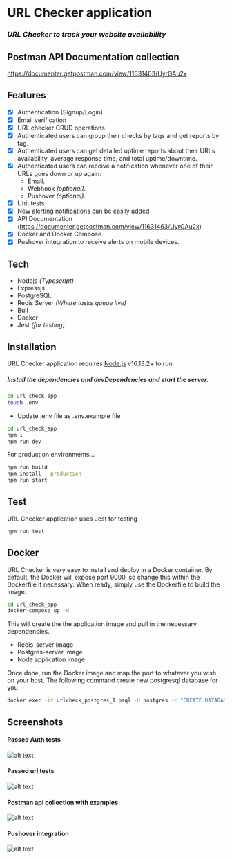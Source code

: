 # URL Checker application

### _URL Checker to track your website availability_

## Postman API Documentation collection

https://documenter.getpostman.com/view/11631463/UyrGAu2x

## Features

- [x] Authentication (Signup/Login)
- [x] Email verification
- [x] URL checker CRUD operations
- [x] Authenticated users can group their checks by tags and get reports by tag.
- [x] Authenticated users can get detailed uptime reports about their URLs availability, average response time, and total uptime/downtime.
- [x] Authenticated users can receive a notification whenever one of their URLs goes down or up again:
  - Email.
  - Webhook _(optional)_.
  - Pushover _(optional)_.
- [x] Unit tests
- [x] New alerting notifications can be easily added
- [x] API Documentation (https://documenter.getpostman.com/view/11631463/UyrGAu2x)
- [x] Docker and Docker Compose.
- [x] Pushover integration to receive alerts on mobile devices.

## Tech

- Nodejs _(Typescript)_
- Expressjs
- PostgreSQL
- Redis Server _(Where tasks queue live)_
- Bull
- Docker
- Jest _(for testing)_

## Installation

URL Checker application requires [Node.js](https://nodejs.org/) v16.13.2+ to run.

##### Install the dependencies and devDependencies and start the server.

```sh
cd url_check_app
touch .env
```

- Update .env file as .env.example file

```sh
cd url_check_app
npm i
npm run dev
```

For production environments...

```sh
npm run build
npm install --production
npm run start
```

## Test

URL Checker application uses Jest for testing

```sh
npm run test
```

## Docker

URL Checker is very easy to install and deploy in a Docker container.
By default, the Docker will expose port 9000, so change this within the
Dockerfile if necessary. When ready, simply use the Dockerfile to
build the image.

```sh
cd url_check_app
docker-compose up -d
```

This will create the the application image and pull in the necessary dependencies.

- Redis-server image
- Postgres-server image
- Node application image

Once done, run the Docker image and map the port to whatever you wish on your host.
The following command create new postgresql database for you

```sh
docker exec -it urlcheck_postgres_1 psql -U postgres -c "CREATE DATABASE bosta_task;"
```

## Screenshots

#### Passed Auth tests

![alt text](https://i.imgur.com/71aIccA.png)

#### Passed url tests

![alt text](https://i.imgur.com/WBpyNXQ.png)

#### Postman api collection with examples

![alt text](https://i.imgur.com/IH1VeaS.png)

#### Pushover integration

![alt text](https://i.imgur.com/Yv5mbMd.jpg)
